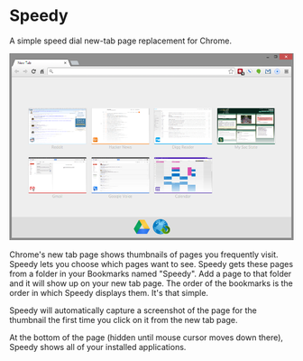 Speedy
======

A simple speed dial new-tab page replacement for Chrome.

![Speedy](screenshot.png)

Chrome's new tab page shows thumbnails of pages you frequently visit. Speedy lets you choose which pages want to see. Speedy gets these pages from a folder in your Bookmarks named "Speedy". Add a page to that folder and it will show up on your new tab page. The order of the bookmarks is the order in which Speedy displays them. It's that simple.

Speedy will automatically capture a screenshot of the page for the thumbnail the first time you click on it from the new tab page.

At the bottom of the page (hidden until mouse cursor moves down there), Speedy shows all of your installed applications.